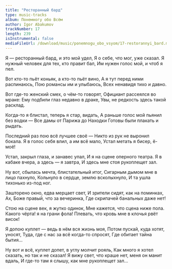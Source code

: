 ```yaml
---
title: "Ресторанный бард"
type: music-tracks
album: Понемногу обо Всём
author: Igor Abakumov
trackNumber: 17
length: 239
isInstrumental: false
mediaFileUrl: /download/music/ponemnogu_obo_vsyom/17-restorannyi_bard.mp3
---
```


Я — ресторанный бард, и это мой удел,
Я о себе, что мог, уже сказал.
Я нужный человек для тех, кто правит бал,
Им нужен голос мой, и чтоб я пел.

Вот кто-то пьёт коньяк, а кто-то пьёт вино,
А я тут перед ними распинаюсь,
Пою романсы им и улыбаюсь,
Всех ненавидя тихо и давно.

Вот где-то женский смех, о чём-то говорят,
Официант рассеялся во мраке:
Ему подбили глаз недавно в драке,
Увы, не редкость здесь такой расклад.

Когда-то я блистал, теперь я стар, видать,
А раньше голос мой пьянил без водки —
Все дамы от Парижа до Находки
Готовы были плакать и рыдать.

Последний раз пою всё лучшее своё —
Никто из рук не выронил бокала.
Я в голос себя влил, а им всё мало,
Устал метать я бисер, ё-моё!

Устал, закрыл глаза, и занавес упал,
И я на сцене оперного театра.
Я в кабаке вчера, а здесь — я завтра,
И здесь мне стоя рукоплещет зал.

Ну вот, сбылась мечта, блистательный итог,
Сигарным дымом мне в лицо пахнуло,
Кольнуло в сердце, землю всколыхнуло,
И та ушла тихонько из-под ног.

Зашторено окно, едва мерцает свет,
И зрители сидят, как на поминках,
Ах, Боже правый, что за вечеринка,
Где скрипачей банальных даже нет!

Стою на сцене век, я жутко одинок,
Мне кажется, что сцена ниже пола.
Какого чёрта! я на грани фола!
Плевать, что кровь мне в клочья рвёт висок!

Я допою куплет — ведь в нём вся жизнь моя,
Потом пускай, куда хотят, уносят,
Туда, где с нас за всё когда-то спросят,
Где обитает тайна бытия…

Ну вот и всё, куплет допет, в углу молчит рояль,
Как много я хотел сказать, но так и не сказал!
Я вижу свет, что краше нет, меня он манит вдаль,
И где-то там я слышу, как мне рукоплещет зал…

